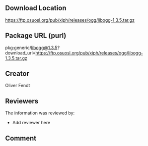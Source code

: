 ## Download Location

https://ftp.osuosl.org/pub/xiph/releases/ogg/libogg-1.3.5.tar.gz

## Package URL (purl)

pkg:generic/libogg@1.3.5?download_url=https://ftp.osuosl.org/pub/xiph/releases/ogg/libogg-1.3.5.tar.gz

## Creator

Oliver Fendt

## Reviewers

The information was reviewed by:

* Add reviewer here

## Comment

